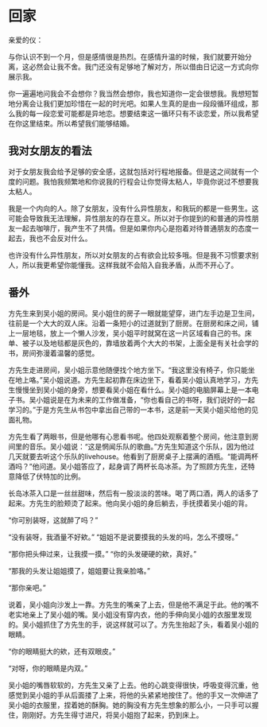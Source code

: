 # 回家

亲爱的仪：

与你认识不到一个月，但是感情很是热烈。在感情升温的时候，我们就要开始分离，这必然会让我不舍。我门还没有足够地了解对方，所以借由日记这一方式向你展示我。

你一遍遍地问我会不会想你？我当然会想你，我也知道你一定会很想我。我想短暂地分离会让我们更加珍惜在一起的时光吧。如果人生真的是由一段段循环组成，那么我的每一段恋爱可能都是异地恋。想要结束这一循环只有不谈恋爱，所以我希望在你这里结束。所以希望我们能够结婚。

## 我对女朋友的看法

对于女朋友我会给予足够的安全感，这就包括对行程地报备。但是这之间就有一个度的问题。我怕我频繁地和你说我的行程会让你觉得太粘人，毕竟你说过不想要我太粘人。

我是一个内向的人。除了女朋友，没有什么异性朋友，和我玩的都是一些男生。这可能会导致我无法理解，异性朋友的存在意义。所以对于你提到的和普通的异性朋友一起去咖啡厅，我产生不了共情。但是如果你内心是抱着对待普通朋友的态度一起去，我也不会反对什么。

也许没有什么异性朋友，所以对女朋友的占有欲会比较多哦。但是我不习惯要求别人，所以我更希望你能懂我。这样我就不会陷入自我矛盾，从而不开心了。

## 番外

方先生来到吴小姐的房间。吴小姐住的房子一眼就能望穿，进门左手边是卫生间，往前是一个大大的双人床。沿着一条短小的过道就到了厨房。在厨房和床之间，铺上一层地毯，放上一个懒人沙发，吴小姐平时就窝在这一片区域看自己的书。床单、被子以及地毯都是灰色的，靠墙放着两个大大的书架，上面全是有关社会学的书，房间弥漫着温馨的感觉。

方先生走进房间，吴小姐示意他随便找个地方坐下。“我这里没有椅子，你只能坐在地上咯。”吴小姐说道。方先生起初靠在床边坐下，看着吴小姐认真地学习，方先生慢慢坐到吴小姐的身旁，想要看吴小姐在看什么。吴小姐的电脑屏幕上是一本电子书。吴小姐说是在为未来的工作做准备，“你也看自己的书呀，我们说好的一起学习的。”于是方先生从书包中拿出自己带的一本书，这是前一天吴小姐买给他的见面礼物。

方先生看了两眼书，但是他哪有心思看书呢。他四处观察着整个房间，他注意到房间里的音乐。吴小姐说：“这是惘闻乐队的歌曲。”方先生知道这个乐队，因为他过几天就要去听这个乐队的livehouse。他看到了厨房桌子上摆满的酒瓶。“能调两杯酒吗？”他问道。吴小姐答应了，起身调了两杯长岛冰茶。为了照顾方先生，还特意降低了伏特加的比例。

长岛冰茶入口是一丝丝甜味，然后有一股淡淡的苦味。喝了两口酒，两人的话多了起来。方先生的脸颊烫了起来。他向吴小姐的身后躺去，手抚摸着吴小姐的背。

“你可别装呀，这就醉了吗？”

“没有装呀，我酒量不好欸。”
“姐姐不是说要摸我的头发的吗，怎么不摸呀。”

“那你把头伸过来，让我摸一摸。”
“你的头发硬硬的欸，真好。”

“那我的头发让姐姐摸了，姐姐要让我亲脸咯。”

“那你亲吧。”

说着，吴小姐向沙发上一靠。方先生的嘴亲了上去，但是他不满足于此。他的嘴不老实地亲上了吴小姐的嘴。吴小姐没有穿内衣，他的手伸向吴小姐的衣服里发现的。吴小姐抓住了方先生的手，说这样就可以了。方先生抬起了头，看着吴小姐的眼睛。

“你的眼睛挺大的欸，还有双眼皮。”

“对呀，你的眼睛是内双。”

吴小姐的嘴唇软软的，方先生又亲了上去。他的心跳变得很快，呼吸变得沉重，他感觉到吴小姐的手从后面搂了上来，将他的头紧紧地按住了。他的手又一次伸进了吴小姐的衣服里，捏着她的酥胸。她的胸没有方先生想象的那么小，一只手可以握住，刚刚好。方先生得寸进尺，将吴小姐抱了起来，扔到床上。